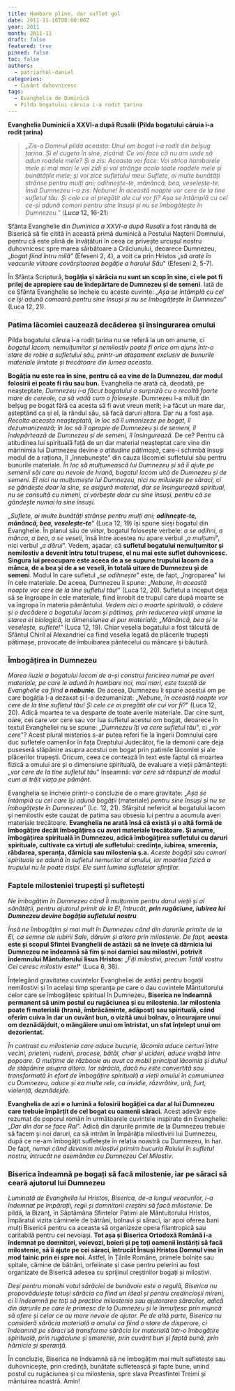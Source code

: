 ```yaml
---
title: Hambare pline, dar suflet gol
date: 2011-11-16T00:00:00Z
year: 2011
month: 2011-11
draft: false
featured: true
pinned: false
toc: false
authors:
  - patriarhul-daniel  
categories:
  - Cuvânt duhovnicesc
tags:
  - Evanghelia de Duminică
  - Pilda bogatului căruia i-a rodit țarina
---
```

**Evanghelia Duminicii a XXVI-a după Rusalii (Pilda bogatului căruia i-a rodit țarina)**

> _„Zis-a Domnul pilda aceasta: Unui om bogat i-a rodit din belșug țarina. Și el cugeta în sine, zicând: Ce voi face că nu am unde să adun roadele mele? Și a zis: Aceasta voi face: Voi strica hambarele mele și mai mari le voi zidi și voi strânge acolo toate roadele mele și bunătățile mele; și voi zice sufletului meu: Suflete, ai multe bunătăți strânse pentru mulți ani; odihnește-te, mănâncă, bea, veselește-te. Însă Dumnezeu i-a zis: Nebune! În această noapte vor cere de la tine sufletul tău. Și cele ce ai pregătit ale cui vor fi? Așa se întâmplă cu cel ce-și adună comori pentru sine însuși și nu se îmbogățește în Dumnezeu.”_ (**_Luca_ 12, 16-21**)

Sfânta Evanghelie din _Duminica a XXVI-a după Rusalii_ a fost rânduită de Biserică să fie citită în această primă duminică a Postului Nașterii Domnului, pentru că este plină de învățături în ceea ce privește urcușul nostru duhovnicesc spre marea sărbătoare a Crăciunului, deoarece Dumnezeu, „_bogat fiind întru milă”_ (Efeseni 2, 4), a voit ca prin Hristos „_să arate în veacurile viitoare covârșitoarea bogăție a harului Său_" (Efeseni 2, 5-7).

În Sfânta Scriptură, **bogăția și sărăcia nu sunt un scop în sine, ci ele pot fi prilej de apropiere sau de îndepărtare de Dumnezeu și de semeni**. Iată de ce Sfânta Evanghelie se încheie cu aceste cuvinte: „_Așa se întâmplă cu cel ce își adună comoară pentru sine însuși și nu se îmbogățește în Dumnezeu_" (Luca 12, 21).

### Patima lăcomiei cauzează decăderea și însingurarea omului

Pilda bogatului căruia i-a rodit țarina nu se referă la un om anume, ci _bogatul lacom, nemulțumitor și nemilostiv poate fi orice om ajuns într-o stare de robie a sufletului său, printr-un atașament exclusiv de bunurile materiale limitate și trecătoare din lumea aceasta_.

**Bogăția nu este rea în sine, pentru că ea vine de la Dumnezeu, dar modul folosirii ei poate fi rău sau bun.** Evanghelia ne arată că, deodată, pe neașteptate, _Dumnezeu i-a făcut bogatului o surpriză cu o recoltă foarte mare de cereale, ca să vadă cum o folosește_. Dumnezeu l-a miluit din belșug pe bogat fără ca acesta să fi avut vreun merit; i-a făcut un mare dar, așteptând ca și el, la rândul său, să facă daruri altora. Dar nu a fost așa. _Recolta aceasta neașteptată, în loc să îl umanizeze pe bogat, îl dezumanizează; în loc să îl apropie de Dumnezeu și de semeni, îl îndepărtează de Dumnezeu și de semeni, îl însingurează._ De ce? Pentru că atitudinea lui spirituală față de un dar material neașteptat care vine din mărinimia lui Dumnezeu devine _o atitudine pătimașă_, care-i schimbă însuși modul de a raționa, îl „înnebunește" din cauza lăcomiei sufletului său pentru bunurile materiale. _În loc să mulțumească lui Dumnezeu și să îi ajute pe semenii săi care au nevoie de hrană, bogatul lacom uită de Dumnezeu și de semeni. El nici nu mulțumește lui Dumnezeu, nici nu miluiește pe săraci, ci se gândește doar la sine, se asigură material, dar se însingurează spiritual, nu se consultă cu nimeni, ci vorbește doar cu sine însuși, pentru că se gândește numai la sine însuși._

„_Suflete, ai multe bunătăți strânse pentru mulți ani; **odihnește-te, mănâncă, bea, veselește-te**_" (Luca 12, 19) își spune sieși bogatul din Evanghelie. În planul său de viitor, bogatul folosește verbele: _a se odihni_, _a mânca_, _a bea_, _a se veseli_, însă între acestea nu apare verbul „_a mulțumi_", nici verbul „_a dărui_". Vedem, așadar, că **sufletul bogatului nemulțumitor și nemilostiv a devenit întru totul trupesc, el nu mai este suflet duhovnicesc. Singura lui preocupare este aceea de a se supune trupului lacom de a mânca, de a bea și de a se veseli, în totală uitare de Dumnezeu și de semeni**. Modul în care sufletul „_se odihnește_" este, de fapt, „îngroparea" lui în cele materiale. De aceea, Dumnezeu îi spune: „_Nebune, în această noapte vor cere de la tine sufletul tău!_" (Luca 12, 20). Sufletul a început deja să se îngroape în cele materiale, fiind înrobit de trupul care după moarte se va îngropa în materia pământului. _Vedem aici o moarte spirituală, o cădere și o decădere a bogatului lacom și pătimaș, prin reducerea vieții umane la starea ei biologică, la dimensiunea ei pur materială: „Mănâncă, bea și te veselește, suflete!"_ (Luca 12, 19). Chiar veselia bogatului a fost tâlcuită de Sfântul Chiril al Alexandriei ca fiind veselia legată de plăcerile trupești pătimașe, provocate de îmbuibarea pântecelui cu mâncare și băutură.

### Îmbogățirea în Dumnezeu

_Marea iluzie a bogatului lacom de a-și construi fericirea numai pe averi materiale, pe care le adună în hambare noi, mai mari, este taxată de Evanghelie ca fiind **o nebunie**._ De aceea, Dumnezeu îi spune acestui om pe care bogăția l-a dezaxat și l-a dezumanizat: „_Nebune, în această noapte vor cere de la tine sufletul tău! Și cele ce ai pregătit ale cui vor fi?_" (Luca 12, 20). Adică moartea te va desparte de toate averile materiale. Dar cine sunt, oare, cei care vor cere sau vor lua sufletul acestui om bogat, deoarece în textul Evangheliei nu se spune: „_Dumnezeu îți va cere sufletul tău_", ci „_vor cere_"? Acest plural misterios s-ar putea referi fie la îngerii Domnului care duc sufletele oamenilor în fața Dreptului Judecător, fie la demonii care deja puseseră stăpânire asupra acestui om bogat prin patimile lăcomiei și ale plăcerilor trupești. Oricum, ceea ce contează în text este faptul că moartea fizică a omului are și o dimensiune spirituală, de evaluare a vieții pământești: „_vor cere de la tine sufletul tău_" înseamnă: _vor cere să răspunzi de modul cum ai trăit viața pe pământ_.

Evanghelia se încheie printr-o concluzie de o mare gravitate: „_Așa se întâmplă cu cel care își adună bogății_ (materiale) _pentru sine însuși și nu se îmbogățește în Dumnezeu_" (Lc. 12, 21). Sfârșitul nefericit al bogatului lacom și nemilostiv este cauzat de patima sau obsesia lui pentru a acumula averi materiale trecătoare. **Evanghelia ne arată însă că există și o altă formă de îmbogățire decât îmbogățirea cu averi materiale trecătoare. Și anume, îmbogățirea spirituală în Dumnezeu, adică îmbogățirea sufletului cu daruri spirituale, cultivate ca virtuți ale sufletului: credința, iubirea, smerenia, răbdarea, speranța, dărnicia sau milostenia ș.a.** _Aceste bogății sau comori spirituale se adună în sufletul nemuritor al omului, iar moartea fizică a trupului nu le poate risipi. Ele sunt lumina sufletelor sfinților._

### Faptele milosteniei trupești și sufletești

_Ne îmbogățim în Dumnezeu când Îi mulțumim pentru darul vieții și al sănătății, pentru ajutorul primit de la El, întrucât, **prin rugăciune, iubirea lui Dumnezeu devine bogăția sufletului nostru**._

_Însă ne îmbogățim și mai mult în Dumnezeu când din darurile primite de la El, ca semne ale iubirii Sale, dăruim și altora prin milostenie. De fapt,_ **acesta este și scopul Sfintei Evanghelii de astăzi: să ne învețe că dărnicia lui Dumnezeu ne îndeamnă să fim și noi darnici sau milostivi, potrivit îndemnului Mântuitorului Iisus Hristos:** „_Fiți milostivi, precum Tatăl vostru Cel ceresc milostiv este!_" (Luca 6, 36).

Înțelegând gravitatea cuvintelor Evangheliei de astăzi pentru bogații nemilostivi și în același timp speranța pe care o dau cuvintele Mântuitorului celor care se îmbogățesc spiritual în Dumnezeu, **Biserica ne îndeamnă permanent să unim postul cu rugăciunea și cu milostenia. Iar milostenia poate fi materială (hrană, îmbrăcăminte, adăpost) sau spirituală, când oferim cuiva în dar un cuvânt bun, o vizită unui bolnav, o încurajare unui om deznădăjduit, o mângâiere unui om întristat, un sfat înțelept unui om dezorientat.**

_În contrast cu milostenia care aduce bucurie, lăcomia aduce certuri între vecini, prieteni, rudenii, procese, bătăi, chiar și ucideri, aduce vrajbă între popoare. O mulțime de războaie au avut ca mobil principal lăcomia și duhul de stăpânire asupra altora. Iar sărăcia, dacă nu este convertită sau transformată în efort de îmbogățire spirituală a vieții omului în comuniunea cu Dumnezeu, aduce și ea multe rele, ca invidie, răzvrătire, ură, furt, violență, deznădejde._

**Evanghelia de azi e o lumină a folosirii bogăției ca dar al lui Dumnezeu care trebuie împărțit de cel bogat cu oamenii săraci.** Acest adevăr este rezumat de poporul român în următoarele cuvintele inspirate din Evanghelie: „_Dar din dar se face Rai_". Adică din darurile primite de la Dumnezeu trebuie să facem și noi daruri, ca să intrăm în Împărăția milostivirii lui Dumnezeu, după ce ne-am îmbogățit sufletește în relația noastră cu Dumnezeu, în har. De fapt, _numai când devenim milostivi primim bucuria Raiului în sufletul nostru, întrucât ne asemănăm cu Dumnezeu Cel Milostiv_.

### Biserica îndeamnă pe bogați să facă milostenie, iar pe săraci să ceară ajutorul lui Dumnezeu

_Luminată de Evanghelia lui Hristos, Biserica, de-a lungul veacurilor, i-a îndemnat pe împărații, regii și domnitorii creștini să facă milostenie._ De pildă, la Bizanț, în Săptămâna Sfintelor Patimi ale Mântuitorului Hristos, împăratul vizita căminele de bătrâni, bolnavi și săraci, iar apoi oferea bani mulți Bisericii pentru ca aceasta să organizeze opera filantropică sau caritabilă pentru cei nevoiași. **Tot așa și Biserica Ortodoxă Română i-a îndemnat pe domnitori, voievozi, boieri și pe toți oamenii înstăriți să facă milostenie, să îi ajute pe cei săraci, întrucât Însuși Hristos Domnul vine în mod tainic prin ei spre noi.** Astfel, în Țările Române, primele bolnițe sau spitale, cămine de bătrâni, orfelinate și case pentru pelerini au fost organizate de Biserică adesea cu sprijinul creștinilor bogați și milostivi.

_Deși pentru monahi votul sărăciei de bunăvoie este o regulă, Biserica nu propovăduiește totuși sărăcia ca fiind un ideal și pentru credincioșii mireni, ci îi îndeamnă pe toți să practice milostenia sau ajutorarea săracilor, adică din darurile pe care le primesc de la Dumnezeu și le înmulțesc prin muncă să ofere și celor ce au mare nevoie de ajutor. Pe de altă parte, Biserica nu consideră sărăcia materială a omului ca fiind o stare de disperare, ci îndeamnă pe săraci să transforme sărăcia lor materială într-o îmbogățire spirituală, prin rugăciune și smerenie, prin cuvânt bun și faptă bună, prin hărnicie și speranță._

În concluzie, Biserica ne îndeamnă să ne îmbogățim mai mult sufletește sau duhovnicește, prin credință, bunătate sufletească și fapte bune, unind postul cu rugăciunea și cu milostenia, spre slava Preasfintei Treimi și mântuirea noastră. Amin!
